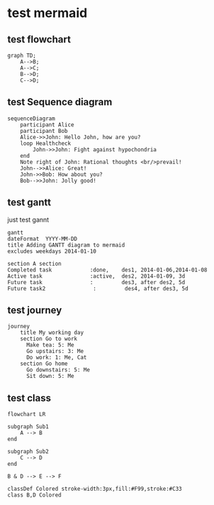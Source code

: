 # test mermaid

## test flowchart

```mermaid
graph TD;
    A-->B;
    A-->C;
    B-->D;
    C-->D;
```


## test Sequence diagram

```mermaid
sequenceDiagram
    participant Alice
    participant Bob
    Alice->>John: Hello John, how are you?
    loop Healthcheck
        John->>John: Fight against hypochondria
    end
    Note right of John: Rational thoughts <br/>prevail!
    John-->>Alice: Great!
    John->>Bob: How about you?
    Bob-->>John: Jolly good!
```

## test gantt

just test gannt

```mermaid
gantt
dateFormat  YYYY-MM-DD
title Adding GANTT diagram to mermaid
excludes weekdays 2014-01-10

section A section
Completed task            :done,    des1, 2014-01-06,2014-01-08
Active task               :active,  des2, 2014-01-09, 3d
Future task               :         des3, after des2, 5d
Future task2               :         des4, after des3, 5d
```

## test journey

```mermaid
journey
    title My working day
    section Go to work
      Make tea: 5: Me
      Go upstairs: 3: Me
      Do work: 1: Me, Cat
    section Go home
      Go downstairs: 5: Me
      Sit down: 5: Me

```

## test class

```mermaid
flowchart LR

subgraph Sub1
    A --> B
end

subgraph Sub2
    C --> D
end

B & D --> E --> F

classDef Colored stroke-width:3px,fill:#F99,stroke:#C33
class B,D Colored
```
